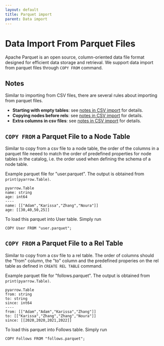 ```yaml
---
layout: default
title: Parquet import
parent: Data import
---
```


# Data Import From Parquet Files
Apache Parquet is an open source, column-oriented data file format designed for efficient data storage and retrieval. We support data import from parquet files through `COPY FROM` command.

## Notes
Similar to importing from CSV files, there are several rules about importing from parquet files.
- **Starting with empty tables**: see [notes in CSV import](csv-import.md#several-notes) for details.
- **Copying nodes before rels**: see [notes in CSV import](csv-import.md#several-notes) for details.
- **Extra columns in csv files**: see [notes in CSV import](csv-import.md#several-notes) for details.

## `COPY FROM` a Parquet File to a Node Table
Similar to copy from a csv file to a node table, the order of the columns in a parquet file neeed to match the order of predefined properties for node tables in the catalog, i.e. the order used when defining the schema of a node table.

Example parquet file for "user.parquet". The output is obtained from `print(pyarrow.Table)`.
```
pyarrow.Table
name: string
age: int64
----
name: [["Adam","Karissa","Zhang","Noura"]]
age: [[30,40,50,25]]
```
To load this parquet into User table. Simply run
```
COPY User FROM "user.parquet";
```

## `COPY FROM` a Parquet File to a Rel Table
Similar to copy from a csv file to a rel table. The order of columns should the "from" column, the "to" column and the predefined properies on the rel table as defined in `CREATE REL TABLE` command.

Example parquet file for "follows.parquet". The output is obtained from `print(pyarrow.Table)`.
```
pyarrow.Table
from: string
to: string
since: int64
----
from: [["Adam","Adam","Karissa","Zhang"]]
to: [["Karissa","Zhang","Zhang","Noura"]]
since: [[2020,2020,2021,2022]]
```
To load this parquet into Follows table. Simply run
```
COPY Follows FROM "follows.parquet";
```
